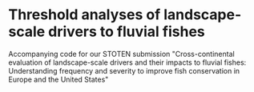# Threshold analyses of landscape-scale drivers to fluvial fishes
Accompanying code for our STOTEN submission "Cross-continental evaluation of landscape-scale drivers and their impacts to fluvial fishes: Understanding frequency and severity to improve fish conservation in Europe and the United States"
